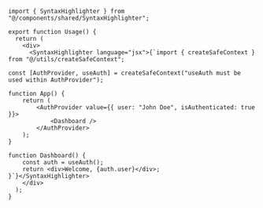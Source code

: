 ﻿```tsx
import { SyntaxHighlighter } from "@/components/shared/SyntaxHighlighter";

export function Usage() {
  return (
    <div>
      <SyntaxHighlighter language="jsx">{`import { createSafeContext } from "@/utils/createSafeContext";

const [AuthProvider, useAuth] = createSafeContext("useAuth must be used within AuthProvider");

function App() {
    return (
        <AuthProvider value={{ user: "John Doe", isAuthenticated: true }}>
            <Dashboard />
        </AuthProvider>
    );
}

function Dashboard() {
    const auth = useAuth();
    return <div>Welcome, {auth.user}</div>;
}`}</SyntaxHighlighter>
    </div>
  );
}

```
